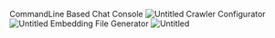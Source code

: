 CommandLine Based Chat Console
![Untitled](https://prod-files-secure.s3.us-west-2.amazonaws.com/30459170-8dfe-42a1-87d1-31b571ec2cf9/4be9218d-31f2-4949-8312-c97fd3b4aa0d/Untitled.png)
Crawler Configurator
![Untitled](https://prod-files-secure.s3.us-west-2.amazonaws.com/30459170-8dfe-42a1-87d1-31b571ec2cf9/f9fe0647-86a3-4e97-a411-19423068252b/Untitled.png)
Embedding File Generator
![Untitled](https://prod-files-secure.s3.us-west-2.amazonaws.com/30459170-8dfe-42a1-87d1-31b571ec2cf9/245fb42c-87ca-41ce-874b-bbd798a1c8dd/Untitled.png)
